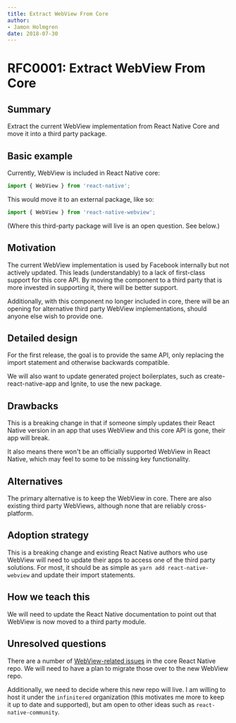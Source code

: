 ```yaml
---
title: Extract WebView From Core
author:
- Jamon Holmgren
date: 2018-07-30
---
```


# RFC0001: Extract WebView From Core

## Summary

Extract the current WebView implementation from React Native Core and move it into a third party package.

## Basic example

Currently, WebView is included in React Native core:

```jsx
import { WebView } from 'react-native';
```

This would move it to an external package, like so:

```jsx
import { WebView } from 'react-native-webview';
```

(Where this third-party package will live is an open question. See below.)

## Motivation

The current WebView implementation is used by Facebook internally but not actively updated. This leads (understandably) to a lack of first-class support for this core API. By moving the component to a third party that is more invested in supporting it, there will be better support.

Additionally, with this component no longer included in core, there will be an opening for alternative third party WebView implementations, should anyone else wish to provide one.

## Detailed design

For the first release, the goal is to provide the same API, only replacing the import statement and otherwise backwards compatible.

We will also want to update generated project boilerplates, such as create-react-native-app and Ignite, to use the new package.

## Drawbacks

This is a breaking change in that if someone simply updates their React Native version in an app that uses WebView and this core API is gone, their app will break.

It also means there won't be an officially supported WebView in React Native, which may feel to some to be missing key functionality.

## Alternatives

The primary alternative is to keep the WebView in core. There are also existing third party WebViews, although none that are reliably cross-platform.

## Adoption strategy

This is a breaking change and existing React Native authors who use WebView will need to update their apps to access one of the third party solutions. For most, it should be as simple as `yarn add react-native-webview` and update their import statements.

## How we teach this

We will need to update the React Native documentation to point out that WebView is now moved to a third party module.

## Unresolved questions

There are a number of [WebView-related issues](https://github.com/facebook/react-native/search?q=webview&state=open&type=Issues) in the core React Native repo. We will need to have a plan to migrate those over to the new WebView repo.

Additionally, we need to decide where this new repo will live. I am willing to host it under the `infinitered` organization (this motivates me more to keep it up to date and supported), but am open to other ideas such as `react-native-community`.
